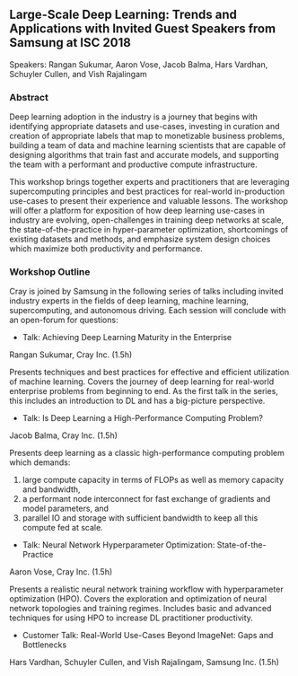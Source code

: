 ## Large-Scale Deep Learning: Trends and Applications with Invited Guest Speakers from Samsung at ISC 2018

Speakers: Rangan Sukumar, Aaron Vose, Jacob Balma, Hars Vardhan, Schuyler Cullen, and Vish Rajalingam

### Abstract
Deep learning adoption in the industry is a journey that begins with identifying appropriate datasets and use-cases, investing in curation and creation of appropriate labels that map to monetizable business problems, building a team of data and machine learning scientists that are capable of designing algorithms that train fast and accurate models, and supporting the team with a performant and productive compute infrastructure.

This workshop brings together experts and practitioners that are leveraging supercomputing principles and best practices for real-world in-production use-cases to present their experience and valuable lessons. The workshop will offer a platform for exposition of how deep learning use-cases in industry are evolving, open-challenges in training deep networks at scale, the state-of-the-practice in hyper-parameter optimization, shortcomings of existing datasets and methods, and emphasize system design choices which maximize both productivity and performance.

### Workshop Outline
Cray is joined by Samsung in the following series of talks including invited industry experts in the fields of deep learning, machine learning, supercomputing, and autonomous driving. Each session will conclude with an open-forum for questions:

- Talk: Achieving Deep Learning Maturity in the Enterprise

Rangan Sukumar, Cray Inc. (1.5h)

Presents techniques and best practices for effective and efficient utilization of machine learning.
Covers the journey of deep learning for real-world enterprise problems from beginning to end.
As the first talk in the series, this includes an introduction to DL and has a big-picture perspective.

- Talk: Is Deep Learning a High-Performance Computing Problem?

Jacob Balma, Cray Inc. (1.5h)

Presents deep learning as a classic high-performance computing problem which demands:
  1. large compute capacity in terms of FLOPs as well as memory capacity and bandwidth,
  2. a performant node interconnect for fast exchange of gradients and model parameters, and
  3. parallel IO and storage with sufficient bandwidth to keep all this compute fed at scale.

- Talk: Neural Network Hyperparameter Optimization: State-of-the-Practice

Aaron Vose, Cray Inc. (1.5h)

Presents a realistic neural network training workflow with hyperparameter optimization (HPO).
Covers the exploration and optimization of neural network topologies and training regimes.
Includes basic and advanced techniques for using HPO to increase DL practitioner productivity.

- Customer Talk: Real-World Use-Cases Beyond ImageNet: Gaps and Bottlenecks

Hars Vardhan, Schuyler Cullen, and Vish Rajalingam, Samsung Inc. (1.5h)
